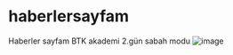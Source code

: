 # haberlersayfam
Haberler sayfam BTK akademi 2.gün sabah modu
![image](https://user-images.githubusercontent.com/111290671/184864245-338027f9-686c-4f1e-bffd-1cb4722548f6.png)

